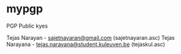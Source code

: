 # mypgp
PGP Public kyes

Tejas Narayan - sajetnayaran@gmail.com (sajetnayaran.asc)
Tejas Narayana - tejas.narayana@student.kuleuven.be (tejaskul.asc)
